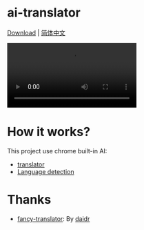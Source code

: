 # ai-translator

[Download](https://github.com/Plumbiu/zh-translator/releases) | [简体中文](./README-zh.md)

<video src="./assets/extension.mp4"></video>

# How it works?

This project use chrome built-in AI:

- [translator](https://developer.chrome.com/docs/ai/translator-api)
- [Language detection](https://developer.chrome.com/docs/ai/language-detection)

# Thanks

- [fancy-translator](https://github.com/daidr/fancy-translator): By [daidr](https://github.com/daidr)
